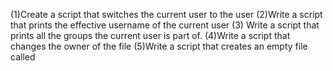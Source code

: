 (1)Create a script that switches the current user to the user (2)Write a script that prints the effective username of the current user (3) Write a script that prints all the groups the current user is part of. (4)Write a script that changes the owner of the file (5)Write a script that creates an empty file called
